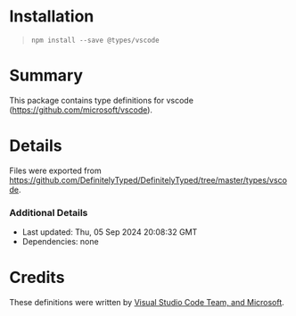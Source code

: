 # Installation
> `npm install --save @types/vscode`

# Summary
This package contains type definitions for vscode (https://github.com/microsoft/vscode).

# Details
Files were exported from https://github.com/DefinitelyTyped/DefinitelyTyped/tree/master/types/vscode.

### Additional Details
 * Last updated: Thu, 05 Sep 2024 20:08:32 GMT
 * Dependencies: none

# Credits
These definitions were written by [Visual Studio Code Team, and Microsoft](https://github.com/microsoft).
